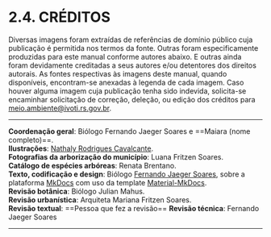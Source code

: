# 2.4. **CRÉDITOS**

Diversas imagens foram extraídas de referências de domínio público cuja publicação é permitida nos termos da fonte. Outras foram especificamente produzidas para este manual conforme autores abaixo. E outras ainda foram devidamente creditadas a seus autores e/ou detentores dos direitos autorais. As fontes respectivas às imagens deste manual, quando disponíveis, encontram-se anexadas à legenda de cada imagem. Caso houver alguma imagem cuja publicação tenha sido indevida, solicita-se encaminhar solicitação de correção, deleção, ou edição dos créditos para <a href = "mailto:meio.ambiente@ivoti.rs.gov.br">meio.ambiente@ivoti.rs.gov.br</a>.

---

**Coordenação geral**: Biólogo Fernando Jaeger Soares e ==Maiara (nome completo)==.  
**Ilustrações**: <a href="https://instagram.com/nathaly.aquarelas/">Nathaly Rodrigues Cavalcante</a>.  
**Fotografias da arborização do município**: Luana Fritzen Soares.  
**Catálogo de espécies arbóreas**: Renata Brentano.  
**Texto, codificação e design**: Biólogo <a href='https://www.biofs.com.br' target='_blank'>Fernando Jaeger Soares</a>, sobre a plataforma <a href='https://www.mkdocs.org' target='_blank'>MkDocs</a> com uso da template <a href='https://squidfunk.github.io/mkdocs-material/' target='_blank'>Material-MkDocs</a>.  
**Revisão botânica**: Biólogo Julian Mahus.  
**Revisão urbanística**: Arquiteta Mariana Fritzen Soares.  
**Revisão textual**: ==Pessoa que fez a revisão==
**Revisão técnica**: Fernando Jaeger Soares

---
